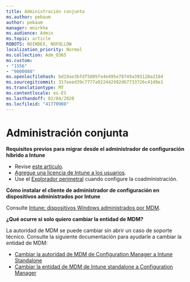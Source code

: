 ```yaml
---
title: Administración conjunta
ms.author: pebaum
author: pebaum
manager: mnirkhe
ms.audience: Admin
ms.topic: article
ROBOTS: NOINDEX, NOFOLLOW
localization_priority: Normal
ms.collection: Adm_O365
ms.custom:
- "1556"
- "9000080"
ms.openlocfilehash: bd19ae3bfdf5005fe4e495e78749a393128a2184
ms.sourcegitcommit: 317eeed39c7777a922442992d67733726c41d9e1
ms.translationtype: MT
ms.contentlocale: es-ES
ms.lasthandoff: 02/04/2020
ms.locfileid: "41770908"
---
```

# <a name="co-management"></a>Administración conjunta

**Requisitos previos para migrar desde el administrador de configuración híbrido a Intune**

- Revise [este artículo](https://docs.microsoft.com/configmgr/mdm/deploy-use/migrate-hybridmdm-to-intunesa).
- [Agregue una licencia de Intune a los usuarios](https://docs.microsoft.com/intune/licenses-assign).
- Use el [Explorador perimetral](https://www.microsoft.com/windows/microsoft-edge) cuando configure la coadministración.

**Cómo instalar el cliente de administrador de configuración en dispositivos administrados por Intune**

Consulte [Intune: dispositivos Windows administrados por MDM](https://docs.microsoft.com/configmgr/core/clients/deploy/deploy-clients-to-windows-computers#bkmk_mdm).

**¿Qué ocurre si solo quiero cambiar la entidad de MDM?**

La autoridad de MDM se puede cambiar sin abrir un caso de soporte técnico. Consulte la siguiente documentación para ayudarle a cambiar la entidad de MDM:

- [Cambiar la autoridad de MDM de Configuration Manager a Intune Standalone](https://docs.microsoft.com/configmgr/mdm/deploy-use/migrate-change-mdm-authority)
- [Cambiar la entidad de MDM de Intune standalone a Configuration Manager](https://docs.microsoft.com/configmgr/mdm/deploy-use/change-mdm-authority)
